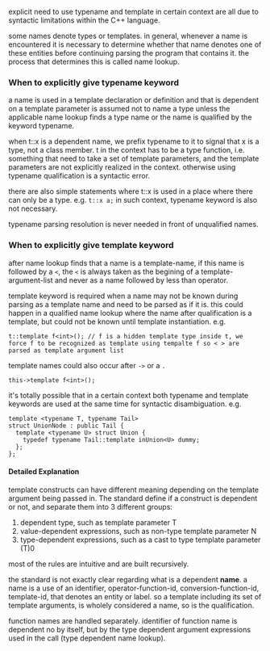 explicit need to use typename and template in certain context are all due to syntactic limitations within the C++ language.

some names denote types or templates. in general, whenever a name is encountered it is necessary to determine whether that name denotes one of these entities before continuing parsing the program that contains it. the process that determines this is called name lookup.

### When to explicitly give typename keyword
a name is used in a template declaration or definition and that is dependent on a template parameter is assumed not to name a type unless the applicable name lookup finds a type name or the name is qualified by the keyword typename.

when t::x is a dependent name, we prefix typename to it to signal that x is a type, not a class member. t in the context has to be a type function, i.e. something that need to take a set of template parameters, and the template parameters are not explicitly realized in the context. otherwise using typename qualification is a syntactic error.

there are also simple statements where t::x is used in a place where there can only be a type. e.g. `t::x a;` in such context, typename keyword is also not necessary.

typename parsing resolution is never needed in front of unqualified names.

### When to explicitly give template keyword
after name lookup finds that a name is a template-name, if this name is followed by a `<`, the `<` is always taken as the begining of a template-argument-list and never as a name followed by less than operator.

template keyword is required when a name may not be known during parsing as a template name and need to be parsed as if it is. this could happen in a qualified name lookup where the name after qualification is a template, but could not be known until template instantiation. e.g.

```
t::template f<int>(); // f is a hidden template type inside t, we force f to be recognized as template using tempalte f so < > are parsed as template argument list
```

template names could also occur after `->` or a `.`

```
this->template f<int>();
```

it's totally possible that in a certain context both typename and template keywords are used at the same time for syntactic disambiguation. e.g.

```
template <typename T, typename Tail>
struct UnionNode : public Tail {
  template <typename U> struct Union {
    typedef typename Tail::template inUnion<U> dummy;
  };
};
```

#### Detailed Explanation
template constructs can have different meaning depending on the template argument being passed in. The standard define if a construct is dependent or not, and separate them into 3 different groups:
1. dependent type, such as template parameter T
2. value-dependent expressions, such as non-type template parameter N
3. type-dependent expressions, such as a cast to type template parameter (T)0

most of the rules are intuitive and are built recursively.

the standard is not exactly clear regarding what is a dependent **name**. a name is a use of an identifier, operator-function-id, conversion-function-id, template-id, that denotes an entity or label. so a template including its set of template arguments, is wholely considered a name, so is the qualification.

function names are handled separately. identifier of function name is dependent no by itself, but by the type dependent argument expressions used in the call (type dependent name lookup).
